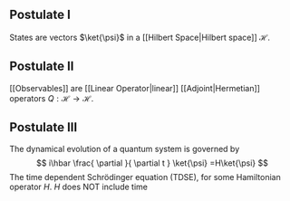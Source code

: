 ## Postulate I
States are vectors $\ket{\psi}$ in a [[Hilbert Space|Hilbert space]] $\mathcal{H}$.
## Postulate II
[[Observables]] are [[Linear Operator|linear]] [[Adjoint|Hermetian]] operators $Q:\mathcal{H}\to \mathcal{H}$.

## Postulate III
The dynamical evolution of a quantum system is governed by
$$
i\hbar \frac{ \partial  }{ \partial t } \ket{\psi} =H\ket{\psi} 
$$
The time dependent Schrödinger equation (TDSE), 
for some Hamiltonian operator $H$.
$H$ does NOT include time

